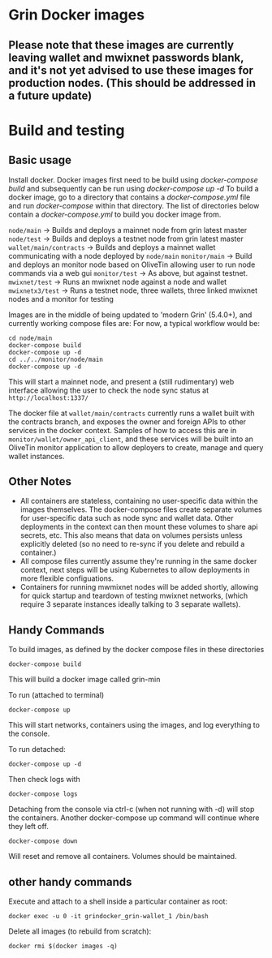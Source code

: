 # Grin Docker images

## Please note that these images are currently leaving wallet and mwixnet passwords blank, and it's not yet advised to use these images for production nodes. (This should be addressed in a future update)

# Build and testing

## Basic usage

Install docker. Docker images first need to be build using *docker-compose build* and subsequently can be run using *docker-compose up -d*
To build a docker image, go to a directory that contains a *docker-compose.yml* file and run *docker-compose* within that directory.
The list of directories below contain a *docker-compose.yml* to build you docker image from.

`node/main` -> Builds and deploys a mainnet node from grin latest master
`node/test` -> Builds and deploys a testnet node from grin latest master
`wallet/main/contracts` -> Builds and deploys a mainnet wallet communicating with a node deployed by `node/main`
`monitor/main` -> Build and deploys an monitor node based on OliveTin allowing user to run node commands via a web gui
`monitor/test` -> As above, but against testnet.
`mwixnet/test` -> Runs an mwixnet node against a node and wallet
`mwixnetx3/test` -> Runs a testnet node, three wallets, three linked mwixnet nodes and a monitor for testing

Images are in the middle of being updated to 'modern Grin' (5.4.0+), and currently working compose files are:
For now, a typical workflow would be:

```
cd node/main
docker-compose build
docker-compose up -d
cd ../../monitor/node/main
docker-compose up -d
```

This will start a mainnet node, and present a (still rudimentary) web interface allowing the user to check the node sync status at `http://localhost:1337/`

The docker file at `wallet/main/contracts` currently runs a wallet built with the contracts branch, and exposes the owner and foreign APIs to other services in the docker context. Samples of how to access this are in `monitor/wallet/owner_api_client`, and these services will be built into an OliveTin monitor application to allow deployers to create, manage and query wallet instances.

## Other Notes

* All containers are stateless, containing no user-specific data within the images themselves. The docker-compose files create separate volumes for user-specific data such as node sync and wallet data. Other deployments in the context can then mount these volumes to share api secrets, etc. This also means that data on volumes persists unless explicitly deleted (so no need to re-sync if you delete and rebuild a container.)
* All compose files currently assume they're running in the same docker context, next steps will be using Kubernetes to allow deployments in more flexible configuations.
* Containers for running mwmixnet nodes will be added shortly, allowing for quick startup and teardown of testing mwixnet networks, (which require 3 separate instances ideally talking to 3 separate wallets). 

## Handy Commands

To build images, as defined by the docker compose files in these directories
```
docker-compose build
```
This will build a docker image called grin-min

To run (attached to terminal)

```
docker-compose up
```

This will start networks, containers using the images, and log everything to the console.

To run detached:
```
docker-compose up -d
```
Then check logs with
```
docker-compose logs
```

Detaching from the console via ctrl-c (when not running with -d) will stop the containers. Another
docker-compose up command will continue where they left off.

```
docker-compose down
```

Will reset and remove all containers. Volumes should be maintained.

## other handy commands

Execute and attach to a shell inside a particular container as root:
```
docker exec -u 0 -it grindocker_grin-wallet_1 /bin/bash
```

Delete all images (to rebuild from scratch):
```
docker rmi $(docker images -q)
```

